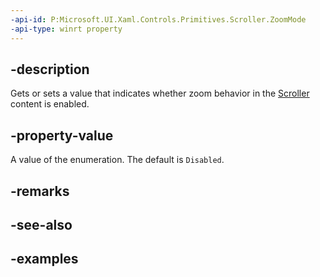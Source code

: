 ```yaml
---
-api-id: P:Microsoft.UI.Xaml.Controls.Primitives.Scroller.ZoomMode
-api-type: winrt property
---
```


## -description

Gets or sets a value that indicates whether zoom behavior in the [Scroller](scroller.md) content is enabled.

## -property-value

A value of the enumeration. The default is `Disabled`.

## -remarks

## -see-also

## -examples


